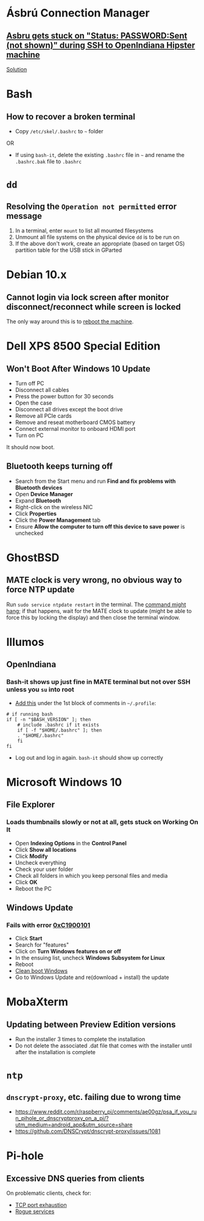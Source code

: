 # Ásbrú Connection Manager

## [Asbru gets stuck on "Status: PASSWORD:Sent (not shown)" during SSH to OpenIndiana Hipster machine](https://github.com/asbru-cm/asbru-cm/issues/311)

[Solution](https://github.com/asbru-cm/asbru-cm/issues/311#issuecomment-565791700)

# Bash

## How to recover a broken terminal

* Copy `/etc/skel/.bashrc` to `~` folder

OR

* If using `bash-it`, delete the existing `.bashrc` file in `~` and rename the `.bashrc.bak` file to `.bashrc`

# `dd`

## Resolving the `Operation not permitted` error message

1. In a terminal, enter `mount` to list all mounted filesystems
2. Unmount all file systems on the physical device `dd` is to be run on
3. If the above don't work, create an appropriate (based on target OS) partition table for the USB stick in GParted

# Debian 10.x

## Cannot login via lock screen after monitor disconnect/reconnect while screen is locked

The only way around this is to [reboot the machine](https://www.reddit.com/r/debian/comments/e1mmr2/kde_on_debian_102_dual_hdmi_vga_monitors_can_no/f8rjou5/).

# Dell XPS 8500 Special Edition

## Won't Boot After Windows 10 Update

* Turn off PC
* Disconnect all cables
* Press the power button for 30 seconds
* Open the case
* Disconnect all drives except the boot drive
* Remove all PCIe cards
* Remove and reseat motherboard CMOS battery
* Connect external monitor to onboard HDMI port
* Turn on PC

It should now boot.

## Bluetooth keeps turning off

* Search from the Start menu and run **Find and fix problems with Bluetooth devices**
* Open **Device Manager**
* Expand **Bluetooth**
* Right-click on the wireless NIC
* Click **Properties**
* Click the **Power Management** tab
* Ensure **Allow the computer to turn off this device to save power** is unchecked

# GhostBSD

## MATE clock is very wrong, no obvious way to force NTP update

Run `sudo service ntpdate restart` in the terminal. The [command might hang](https://issues.ghostbsd.org/issues/125); if that happens, wait for the MATE clock to update (might be able to force this by locking the display) and then close the terminal window.

# Illumos

## OpenIndiana

### Bash-it shows up just fine in MATE terminal but not over SSH unless you `su` into root

* [Add this](https://www.reddit.com/r/illumos/comments/e531pq/openindiana_hipster_201910_bashit_shows_up_just/f9lpmnj/) under the 1st block of comments in `~/.profile`:

```
# if running bash
if [ -n "$BASH_VERSION" ]; then
    # include .bashrc if it exists
    if [ -f "$HOME/.bashrc" ]; then
    . "$HOME/.bashrc"
    fi
fi
```
* Log out and log in again. `bash-it` should show up correctly

# Microsoft Windows 10

## File Explorer

### Loads thumbnails slowly or not at all, gets stuck on **Working On It**

* Open **Indexing Options** in the **Control Panel**
* Click **Show all locations**
* Click **Modify**
* Uncheck everything
* Check your user folder
* Check all folders in which you keep personal files and media
* Click **OK**
* Reboot the PC

## Windows Update

### Fails with error [0xC1900101](https://support.microsoft.com/en-us/help/10587/windows-10-get-help-with-upgrade-installation-errors)

* Click **Start**
* Search for "features"
* Click on **Turn Windows features on or off**
* In the ensuing list, uncheck **Windows Subsystem for Linux**
* Reboot
* [Clean boot Windows](https://support.microsoft.com/en-us/help/929135/how-to-perform-a-clean-boot-in-windows)
* Go to Windows Update and re(download + install) the update

# MobaXterm

## Updating between Preview Edition versions

* Run the installer 3 times to complete the installation
* Do not delete the associated .dat file that comes with the installer until after the installation is complete

# `ntp`

## `dnscrypt-proxy`, etc. failing due to wrong time

* https://www.reddit.com/r/raspberry_pi/comments/ae00gz/psa_if_you_run_pihole_or_dnscryptproxy_on_a_pi/?utm_medium=android_app&utm_source=share
* https://github.com/DNSCrypt/dnscrypt-proxy/issues/1081

# Pi-hole

## Excessive DNS queries from clients

On problematic clients, check for:

* [TCP port exhaustion](https://www.reddit.com/r/pihole/comments/c2r6vc/anyone_else_seen_client_behavior_like_this_3m_dns/erm5ter/)
* [Rogue services](https://www.reddit.com/r/pihole/comments/e2x046/excessive_requests_to_wwwmsftncsicom_from_a/f9hc83v/)